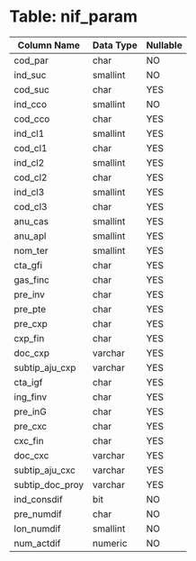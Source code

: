 # Table: nif_param

| Column Name | Data Type | Nullable |
|-------------|-----------|----------|
| cod_par | char | NO |
| ind_suc | smallint | NO |
| cod_suc | char | YES |
| ind_cco | smallint | NO |
| cod_cco | char | YES |
| ind_cl1 | smallint | YES |
| cod_cl1 | char | YES |
| ind_cl2 | smallint | YES |
| cod_cl2 | char | YES |
| ind_cl3 | smallint | YES |
| cod_cl3 | char | YES |
| anu_cas | smallint | YES |
| anu_apl | smallint | YES |
| nom_ter | smallint | YES |
| cta_gfi | char | YES |
| gas_finc | char | YES |
| pre_inv | char | YES |
| pre_pte | char | YES |
| pre_cxp | char | YES |
| cxp_fin | char | YES |
| doc_cxp | varchar | YES |
| subtip_aju_cxp | varchar | YES |
| cta_igf | char | YES |
| ing_finv | char | YES |
| pre_inG | char | YES |
| pre_cxc | char | YES |
| cxc_fin | char | YES |
| doc_cxc | varchar | YES |
| subtip_aju_cxc | varchar | YES |
| subtip_doc_proy | varchar | YES |
| ind_consdif | bit | NO |
| pre_numdif | char | NO |
| lon_numdif | smallint | NO |
| num_actdif | numeric | NO |
